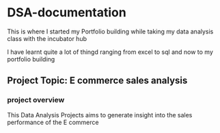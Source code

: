 # DSA-documentation
This is where I started my Portfolio building while taking my data analysis class with the incubator hub

I have learnt quite a lot of thingd ranging from excel to sql and now to my portfolio building

## Project Topic: E commerce sales analysis

### project overview
This Data Analysis Projects aims to generate insight into the sales performance of the E commerce 
